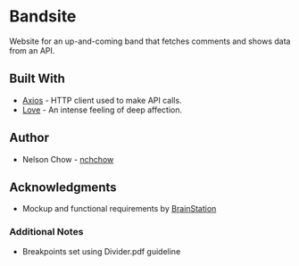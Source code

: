 # Bandsite

Website for an up-and-coming band that fetches comments and shows data from an API.

## Built With

- [Axios](https://github.com/axios/axios) - HTTP client used to make API calls.
- [Love](https://www.wikihow.com/Love-Programming) -
  An intense feeling of deep affection.

## Author

- Nelson Chow - [nchchow](https://github.com/nchchow)

## Acknowledgments

- Mockup and functional requirements by [BrainStation](https://brainstation.io)

### Additional Notes

- Breakpoints set using Divider.pdf guideline
